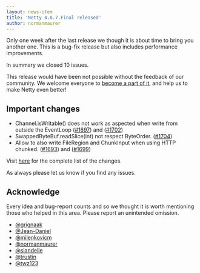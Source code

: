 ```yaml
---
layout: news-item
title: 'Netty 4.0.7.Final released'
author: normanmaurer
---
```

Only one week after the last release we though it is about time to bring you another one. This is a bug-fix release but also includes performance improvements. 

In summary we closed 10 issues.

This release would have been not possible without the feedback of our community. We welcome everyone to [become a part of it](http://netty.io/community.html), and help us to make Netty even better!

## Important changes
* Channel.isWritable() does not work as aspected when write from outside the EventLoop ([#1697](https://github.com/netty/netty/issues/1697)) and ([#1702](https://github.com/netty/netty/pull/1702))
* SwappedByteBuf.readSlice(int) not respect ByteOrder. ([#1704](https://github.com/netty/netty/issues/1704))
* Allow to also write FileRegion and ChunkInput when using HTTP chunked. ([#1693](https://github.com/netty/netty/issues/1693)) and ([#1699](https://github.com/netty/netty/pull/1699))

Visit [here](https://github.com/netty/netty/issues?q=milestone%3A4.0.7.Final) for the complete list of the changes.

As always please let us know if you find any issues.

## Acknowledge

Every idea and bug-report counts and so we thought it is worth mentioning those who helped in this area. Please report an unintended omission.

* [@grignaak](https://github.com/grignaak)
* [@Jean-Daniel](https://github.com/Jean-Daniel)
* [@milenkovicm](https://github.com/milenkovicm)
* [@normanmaurer](https://github.com/normanmaurer)
* [@slandelle](https://github.com/slandelle)
* [@trustin](https://github.com/trustin)
* [@twz123](https://github.com/twz123)
